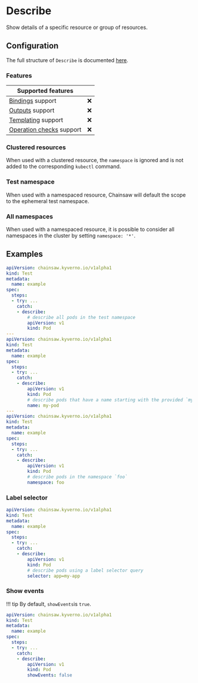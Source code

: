 # Describe

Show details of a specific resource or group of resources.

## Configuration

The full structure of `Describe` is documented [here](../../reference/apis/chainsaw.v1alpha1.md#chainsaw-kyverno-io-v1alpha1-Describe).

### Features

| Supported features                                    |                    |
|-------------------------------------------------------|:------------------:|
| [Bindings](../../general/bindings.md) support         | :x:                |
| [Outputs](../../general/outputs.md) support           | :x:                |
| [Templating](../../general/templating.md) support     | :x:                |
| [Operation checks](../../general/checks.md) support   | :x:                |

### Clustered resources

When used with a clustered resource, the `namespace` is ignored and is not added to the corresponding `kubectl` command.

### Test namespace

When used with a namespaced resource, Chainsaw will default the scope to the ephemeral test namespace.

### All namespaces

When used with a namespaced resource, it is possible to consider all namespaces in the cluster by setting `namespace: '*'`.

## Examples

```yaml
apiVersion: chainsaw.kyverno.io/v1alpha1
kind: Test
metadata:
  name: example
spec:
  steps:
  - try: ...
    catch:
    - describe:
        # describe all pods in the test namespace
        apiVersion: v1
        kind: Pod
---
apiVersion: chainsaw.kyverno.io/v1alpha1
kind: Test
metadata:
  name: example
spec:
  steps:
  - try: ...
    catch:
    - describe:
        apiVersion: v1
        kind: Pod
        # describe pods that have a name starting with the provided `my-pod`
        name: my-pod
---
apiVersion: chainsaw.kyverno.io/v1alpha1
kind: Test
metadata:
  name: example
spec:
  steps:
  - try: ...
    catch:
    - describe:
        apiVersion: v1
        kind: Pod
        # describe pods in the namespace `foo`
        namespace: foo
```

### Label selector

```yaml
apiVersion: chainsaw.kyverno.io/v1alpha1
kind: Test
metadata:
  name: example
spec:
  steps:
  - try: ...
    catch:
    - describe:
        apiVersion: v1
        kind: Pod
        # describe pods using a label selector query
        selector: app=my-app
```

### Show events

!!! tip
    By default, `showEvents`is `true`.

```yaml
apiVersion: chainsaw.kyverno.io/v1alpha1
kind: Test
metadata:
  name: example
spec:
  steps:
  - try: ...
    catch:
    - describe:
        apiVersion: v1
        kind: Pod
        showEvents: false
```
